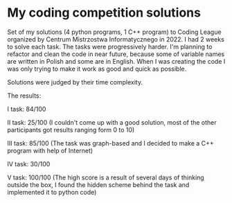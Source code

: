 # My coding competition solutions
Set of my solutions (4 python programs, 1 C++ program) to Coding League organized by Centrum Mistrzostwa Informatycznego in 2022.
I had 2 weeks to solve each task. The tasks were progressively harder.
I'm planning to refactor and clean the code in near future, because some of variable names are written in Polish and some are in English.
When I was creating the code I was only trying to make it work as good and quick as possible. 

Solutions were judged by their time complexity.

The results: 

I task: 84/100 

II task: 25/100 (I couldn't come up with a good solution, most of the other participants got results ranging form 0 to 10)

III task: 85/100 (The task was graph-based and I decided to make a C++ program with help of Internet)

IV task: 30/100

V task: 100/100 (The high score is a result of several days of thinking outside the box, I found the hidden scheme behind the task and implemented it to python code)

